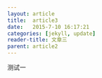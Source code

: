 ```yaml
---
layout: article
title:  article3
date:   2015-7-10 16:17:21
categories: [jekyll, update]
reader-title: 文章三
parent: article2
---
```


测试一